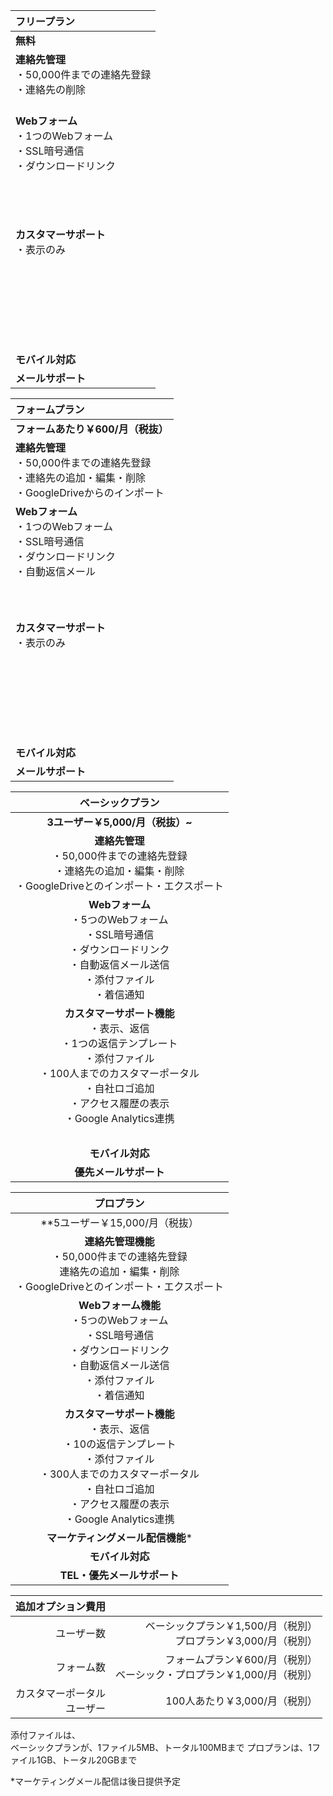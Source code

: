 フリープラン|
:--------|
**無料**|
**連絡先管理**<br>・50,000件までの連絡先登録<br>・連絡先の削除<br>　|
**Webフォーム**<br>・1つのWebフォーム<br>・SSL暗号通信<br>・ダウンロードリンク<br>　<br>　<br>　<br>　|
**カスタマーサポート**<br>・表示のみ<br>　<br>　<br>　<br>　<br>　<br>　|
　|
**モバイル対応**|
**メールサポート**|


フォームプラン|
:--------|
**フォームあたり￥600/月（税抜）**|
**連絡先管理**<br>・50,000件までの連絡先登録<br>・連絡先の追加・編集・削除<br>・GoogleDriveからのインポート|
**Webフォーム**<br>・1つのWebフォーム<br>・SSL暗号通信<br>・ダウンロードリンク<br>・自動返信メール<br>　<br>　<br>　|
**カスタマーサポート**<br>・表示のみ<br>　<br>　<br>　<br>　<br>　<br>　|
　|
**モバイル対応**|
**メールサポート**|

ベーシックプラン|
:--------:|
**3ユーザー￥5,000/月（税抜）~**|
**連絡先管理**<br>・50,000件までの連絡先登録<br>・連絡先の追加・編集・削除<br>・GoogleDriveとのインポート・エクスポート|
**Webフォーム**<br>・5つのWebフォーム<br>・SSL暗号通信<br>・ダウンロードリンク<br>・自動返信メール送信<br>・添付ファイル<br>・着信通知|
**カスタマーサポート機能**<br>・表示、返信<br>・1つの返信テンプレート<br>・添付ファイル<br>・100人までのカスタマーポータル<br>・自社ロゴ追加<br>・アクセス履歴の表示<br>・Google Analytics連携|
　|
**モバイル対応**|
**優先メールサポート**|

プロプラン|
:--------:|
**5ユーザー￥15,000/月（税抜）|
**連絡先管理機能**<br>・50,000件までの連絡先登録<br>連絡先の追加・編集・削除<br>・GoogleDriveとのインポート・エクスポート|
**Webフォーム機能**<br>・5つのWebフォーム<br>・SSL暗号通信<br>・ダウンロードリンク<br>・自動返信メール送信<br>・添付ファイル<br>・着信通知|
**カスタマーサポート機能**<br>・表示、返信<br>・10の返信テンプレート<br>・添付ファイル<br>・300人までのカスタマーポータル<br>・自社ロゴ追加<br>・アクセス履歴の表示<br>・Google Analytics連携|
**マーケティングメール配信機能***|
**モバイル対応**|
**TEL・優先メールサポート**|

追加オプション費用||
--------:|--------:|
ユーザー数|ベーシックプラン￥1,500/月（税別）<br>プロプラン￥3,000/月（税別）|
フォーム数|フォームプラン￥600/月（税別）<br>ベーシック・プロプラン￥1,000/月（税別）|
カスタマーポータル<br>ユーザー|100人あたり￥3,000/月（税別）|

添付ファイルは、  
ベーシックプランが、1ファイル5MB、トータル100MBまで
プロプランは、1ファイル1GB、トータル20GBまで

*マーケティングメール配信は後日提供予定
